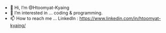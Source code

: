 - 👋 Hi, I’m @Htoomyat-Kyaing
- 👀 I’m interested in ... coding & programming.
- 📫 How to reach me ... LinkedIn : https://www.linkedin.com/in/htoomyat-kyaing/

<!---
Htoomyat-Kyaing/Htoomyat-Kyaing is a ✨ special ✨ repository because its `README.md` (this file) appears on your GitHub profile.
You can click the Preview link to take a look at your changes.
--->
